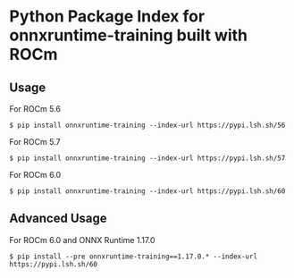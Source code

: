 # Python Package Index for onnxruntime-training built with ROCm

## Usage

For ROCm 5.6

```
$ pip install onnxruntime-training --index-url https://pypi.lsh.sh/56
```

For ROCm 5.7

```
$ pip install onnxruntime-training --index-url https://pypi.lsh.sh/57
```

For ROCm 6.0

```
$ pip install onnxruntime-training --index-url https://pypi.lsh.sh/60
```

## Advanced Usage

For ROCm 6.0 and ONNX Runtime 1.17.0

```
$ pip install --pre onnxruntime-training==1.17.0.* --index-url https://pypi.lsh.sh/60
```
